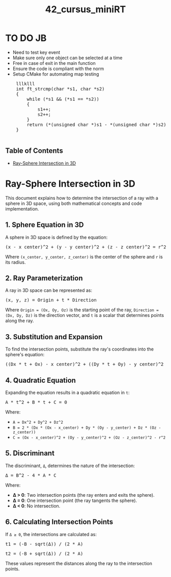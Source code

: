 <!DOCTYPE html>
<html lang="en">
<head>
    <meta charset="UTF-8">
    <meta name="viewport" content="width=device-width, initial-scale=1.0">
</head>
<body>
    <header>
        <h1>42_cursus_miniRT</h1>
    </header>
    <h1>TO DO JB</h1>
    <ul>
        <li>Need to test key event</li>
        <li>Make sure only one object can be selected at a time</li>
        <li>Free in case of exit in the main function</li>
        <li>Ensure the code is compliant with the norm</li>
        <li>Setup CMake for automating map testing</li>
    </ul>
    <pre>
    lllklll
    int ft_strcmp(char *s1, char *s2)
    {
        while (*s1 && (*s1 == *s2))
        {
            s1++;
            s2++;
        }
        return (*(unsigned char *)s1 - *(unsigned char *)s2);
    }
    </pre>
    <h2>Table of Contents</h2>
    <ul>
        <li><a href="#ray-sphere-intersection-in-3d">Ray-Sphere Intersection in 3D</a></li>
    </ul>
    <h1 id="ray-sphere-intersection-in-3d">Ray-Sphere Intersection in 3D</h1>
    <p>This document explains how to determine the intersection of a ray with a sphere in 3D space, using both mathematical concepts and code implementation.</p>
    <h2>1. Sphere Equation in 3D</h2>
    <p>A sphere in 3D space is defined by the equation:</p>
    <pre>(x - x_center)^2 + (y - y_center)^2 + (z - z_center)^2 = r^2</pre>
    <p>Where <code>(x_center, y_center, z_center)</code> is the center of the sphere and <code>r</code> is its radius.</p>
    <h2>2. Ray Parameterization</h2>
    <p>A ray in 3D space can be represented as:</p>
    <pre>(x, y, z) = Origin + t * Direction</pre>
    <p>Where <code>Origin = (Ox, Oy, Oz)</code> is the starting point of the ray, <code>Direction = (Dx, Dy, Dz)</code> is the direction vector, and <code>t</code> is a scalar that determines points along the ray.</p>
    <h2>3. Substitution and Expansion</h2>
    <p>To find the intersection points, substitute the ray's coordinates into the sphere's equation:</p>
    <pre>((Dx * t + Ox) - x_center)^2 + ((Dy * t + Oy) - y_center)^2 + ((Dz * t + Oz) - z_center)^2 = r^2</pre>
    <h2>4. Quadratic Equation</h2>
    <p>Expanding the equation results in a quadratic equation in <code>t</code>:</p>
    <pre>A * t^2 + B * t + C = 0</pre>
    <p>Where:</p>
    <ul>
        <li><code>A = Dx^2 + Dy^2 + Dz^2</code></li>
        <li><code>B = 2 * (Dx * (Ox - x_center) + Dy * (Oy - y_center) + Dz * (Oz - z_center))</code></li>
        <li><code>C = (Ox - x_center)^2 + (Oy - y_center)^2 + (Oz - z_center)^2 - r^2</code></li>
    </ul>
    <h2>5. Discriminant</h2>
    <p>The discriminant, <code>Δ</code>, determines the nature of the intersection:</p>
    <pre>Δ = B^2 - 4 * A * C</pre>
    <p>Where:</p>
    <ul>
        <li><strong>Δ &gt; 0</strong>: Two intersection points (the ray enters and exits the sphere).</li>
        <li><strong>Δ = 0</strong>: One intersection point (the ray tangents the sphere).</li>
        <li><strong>Δ &lt; 0</strong>: No intersection.</li>
    </ul>
    <h2>6. Calculating Intersection Points</h2>
    <p>If <code>Δ ≥ 0</code>, the intersections are calculated as:</p>
    <pre>t1 = (-B - sqrt(Δ)) / (2 * A)</pre>
    <pre>t2 = (-B + sqrt(Δ)) / (2 * A)</pre>
    <p>These values represent the distances along the ray to the intersection points.</p>
</body>
</html>
